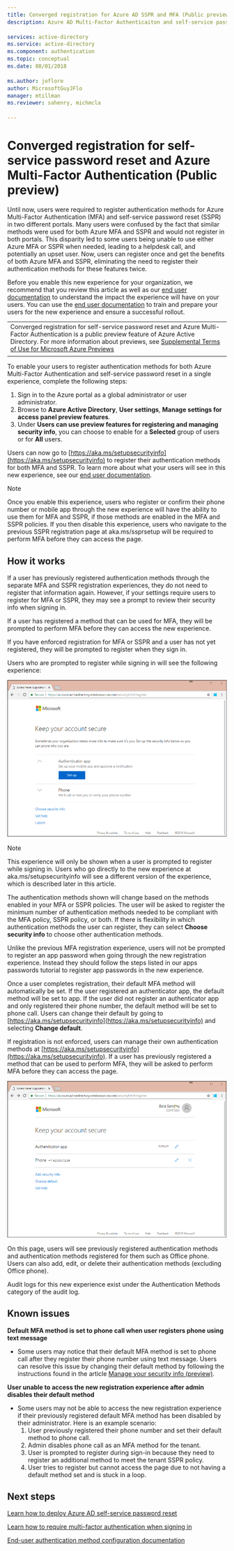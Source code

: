 ```yaml
---
title: Converged registration for Azure AD SSPR and MFA (Public preview)
description: Azure AD Multi-Factor Authenticaiton and self-service password reset registration (Public preview)

services: active-directory
ms.service: active-directory
ms.component: authentication
ms.topic: conceptual
ms.date: 08/01/2018

ms.author: joflore
author: MicrosoftGuyJFlo
manager: mtillman
ms.reviewer: sahenry, michmcla

---
```

# Converged registration for self-service password reset and Azure Multi-Factor Authentication (Public preview)

Until now, users were required to register authentication methods for Azure Multi-Factor Authentication (MFA) and self-service password reset (SSPR) in two different portals. Many users were confused by the fact that similar methods were used for both Azure MFA and SSPR and would not register in both portals. This disparity led to some users being unable to use either Azure MFA or SSPR when needed, leading to a helpdesk call, and potentially an upset user. Now, users can register once and get the benefits of both Azure MFA and SSPR, eliminating the need to register their authentication methods for these features twice.  

Before you enable this new experience for your organization, we recommend that you review this article as well as our [end user documentation](https://aka.ms/securityinfoguide) to understand the impact the experience will have on your users. You can use the [end user documentation](https://aka.ms/securityinfoguide) to train and prepare your users for the new experience and ensure a successful rollout.

|     |
| --- |
| Converged registration for self-service password reset and Azure Multi-Factor Authentication is a public preview feature of Azure Active Directory. For more information about previews, see  [Supplemental Terms of Use for Microsoft Azure Previews](https://azure.microsoft.com/support/legal/preview-supplemental-terms/)|
|     |

To enable your users to register authentication methods for both Azure Multi-Factor Authentication and self-service password reset in a single experience, complete the following steps:

1. Sign in to the Azure portal as a global administrator or user administrator.
2. Browse to **Azure Active Directory**, **User settings**, **Manage settings for access panel preview features**.
3. Under **Users can use preview features for registering and managing security info**, you can choose to enable for a **Selected** group of users or for **All** users.

Users can now go to [https://aka.ms/setupsecurityinfo](https://aka.ms/setupsecurityinfo) to register their authentication methods for both MFA and SSPR. To learn more about what your users will see in this new experience, see our [end user documentation](https://aka.ms/securityinfoguide).  

> [!NOTE]
> Once you enable this experience, users who register or confirm their phone number or mobile app through the new experience will have the ability to use them for MFA and SSPR, if those methods are enabled in the MFA and SSPR policies. If you then disable this experience, users who navigate to the previous SSPR registration page at aka.ms/ssprsetup will be required to perform MFA before they can access the page.  

## How it works

If a user has previously registered authentication methods through the separate MFA and SSPR registration experiences, they do not need to register that information again. However, if your settings require users to register for MFA or SSPR, they may see a prompt to review their security info when signing in.

If a user has registered a method that can be used for MFA, they will be prompted to perform MFA before they can access the new experience.

If you have enforced registration for MFA or SSPR and a user has not yet registered, they will be prompted to register when they sign in.

Users who are prompted to register while signing in will see the following experience:

![Converged registration. Set up methods as a new user](./media/concept-registration-mfa-sspr-converged/concept-registration-add-methods.png)

> [!NOTE]
> This experience will only be shown when a user is prompted to register while signing in. Users who go directly to the new experience at aka.ms/setupsecurityinfo will see a different version of the experience, which is described later in this article.

The authentication methods shown will change based on the methods enabled in your MFA or SSPR policies. The user will be asked to register the minimum number of authentication methods needed to be compliant with the MFA policy, SSPR policy, or both. If there is flexibility in which authentication methods the user can register, they can select **Choose security info** to choose other authentication methods.  

Unlike the previous MFA registration experience, users will not be prompted to register an app password when going through the new registration experience. Instead they should follow the steps listed in our apps passwords tutorial to register app passwords in the new experience.  

Once a user completes registration, their default MFA method will automatically be set. If the user registered an authenticator app, the default method will be set to app. If the user did not register an authenticator app and only registered their phone number, the default method will be set to phone call. Users can change their default by going to [https://aka.ms/setupsecurityinfo](https://aka.ms/setupsecurityinfo) and selecting **Change default**.  

If registration is not enforced, users can manage their own authentication methods at [https://aka.ms/setupsecurityinfo](https://aka.ms/setupsecurityinfo). If a user has previously registered a method that can be used to perform MFA, they will be asked to perform MFA before they can access the page.  

![Converged registration. Edit methods as a registered user](./media/concept-registration-mfa-sspr-converged/concept-registration-edit-methods.png)

On this page, users will see previously registered authentication methods and authentication methods registered for them such as Office phone. Users can also add, edit, or delete their authentication methods (excluding Office phone).  

Audit logs for this new experience exist under the Authentication Methods category of the audit log.  

## Known issues

**Default MFA method is set to phone call when user registers phone using text message**

   * Some users may notice that their default MFA method is set to phone call after they register their phone number using text message. Users can resolve this issue by changing their default method by following the instructions found in the article [Manage your security info (preview)](../user-help/security-info-manage-settings.md#change-your-info).

**User unable to access the new registration experience after admin disables their default method**

   * Some users may not be able to access the new registration experience if their previously registered default MFA method has been disabled by their administrator. Here is an example scenario:
      1. User previously registered their phone number and set their default method to phone call.
      2. Admin disables phone call as an MFA method for the tenant.
      3. User is prompted to register during sign-in because they need to register an additional method to meet the tenant SSPR policy.
      4. User tries to register but cannot access the page due to not having a default method set and is stuck in a loop.

## Next steps

[Learn how to deploy Azure AD self-service password reset](howto-sspr-deployment.md)

[Learn how to require multi-factor authentication when signing in](howto-mfa-getstarted.md)

[End-user authentication method configuration documentation](https://aka.ms/securityinfoguide)